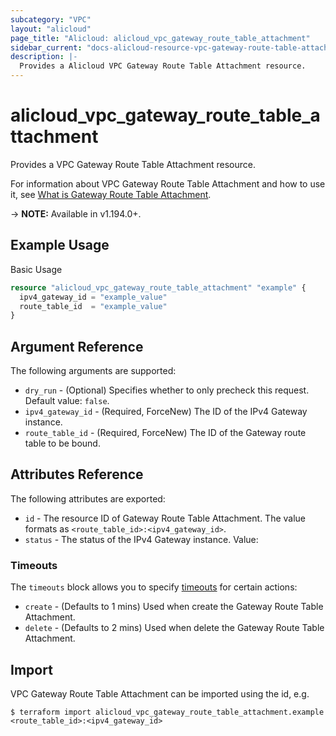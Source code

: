```yaml
---
subcategory: "VPC"
layout: "alicloud"
page_title: "Alicloud: alicloud_vpc_gateway_route_table_attachment"
sidebar_current: "docs-alicloud-resource-vpc-gateway-route-table-attachment"
description: |-
  Provides a Alicloud VPC Gateway Route Table Attachment resource.
---
```


# alicloud\_vpc\_gateway\_route\_table\_attachment

Provides a VPC Gateway Route Table Attachment resource.

For information about VPC Gateway Route Table Attachment and how to use it, see [What is Gateway Route Table Attachment](https://www.alibabacloud.com/help/doc-detail/174112.htm).

-> **NOTE:** Available in v1.194.0+.

## Example Usage

Basic Usage

```terraform
resource "alicloud_vpc_gateway_route_table_attachment" "example" {
  ipv4_gateway_id = "example_value"
  route_table_id  = "example_value"
}

```

## Argument Reference

The following arguments are supported:

* `dry_run` - (Optional) Specifies whether to only precheck this request. Default value: `false`.
* `ipv4_gateway_id` - (Required, ForceNew) The ID of the IPv4 Gateway instance.
* `route_table_id` - (Required, ForceNew) The ID of the Gateway route table to be bound.

## Attributes Reference

The following attributes are exported:

* `id` - The resource ID of Gateway Route Table Attachment. The value formats as `<route_table_id>:<ipv4_gateway_id>`.
* `status` - The status of the IPv4 Gateway instance. Value:

### Timeouts

The `timeouts` block allows you to specify [timeouts](https://www.terraform.io/docs/configuration-0-11/resources.html#timeouts) for certain actions:

* `create` - (Defaults to 1 mins) Used when create the Gateway Route Table Attachment.
* `delete` - (Defaults to 2 mins) Used when delete the Gateway Route Table Attachment.

## Import

VPC Gateway Route Table Attachment can be imported using the id, e.g.

```shell
$ terraform import alicloud_vpc_gateway_route_table_attachment.example <route_table_id>:<ipv4_gateway_id>
```